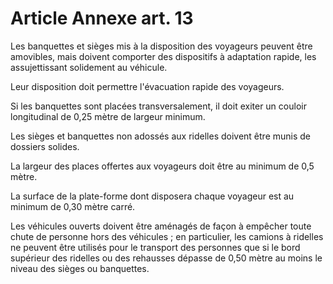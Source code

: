 # Article Annexe art. 13

Les banquettes et sièges mis à la disposition des voyageurs peuvent être amovibles, mais doivent comporter des dispositifs à adaptation rapide, les assujettissant solidement au véhicule.

Leur disposition doit permettre l'évacuation rapide des voyageurs.

Si les banquettes sont placées transversalement, il doit exiter un couloir longitudinal de 0,25 mètre de largeur minimum.

Les sièges et banquettes non adossés aux ridelles doivent être munis de dossiers solides.

La largeur des places offertes aux voyageurs doit être au minimum de 0,5 mètre.

La surface de la plate-forme dont disposera chaque voyageur est au minimum de 0,30 mètre carré.

Les véhicules ouverts doivent être aménagés de façon à empêcher toute chute de personne hors des véhicules ; en particulier, les camions à ridelles ne peuvent être utilisés pour le transport des personnes que si le bord supérieur des ridelles ou des rehausses dépasse de 0,50 mètre au moins le niveau des sièges ou banquettes.

